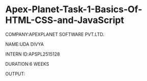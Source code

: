 # Apex-Planet-Task-1-Basics-Of-HTML-CSS-and-JavaScript

COMPANY:APEXPLANET SOFTWARE PVT.LTD.

NAME:UDA DIVYA

INTERN ID:APSPL2515128

DURATION:6 WEEKS

OUTPUT:
